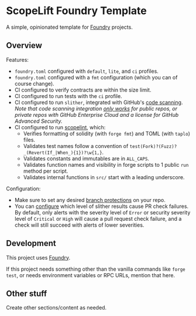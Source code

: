 # ScopeLift Foundry Template

A simple, opinionated template for [Foundry](https://github.com/foundry-rs/foundry) projects.

## Overview

Features:

- `foundry.toml` configured with `default`, `lite`, and `ci` profiles.
- `foundry.toml` configured with a `fmt` configuration (which you can of course change).
- CI configured to verify contracts are within the size limit.
- CI configured to run tests with the `ci` profile.
- CI configured to run `slither`, integrated with GitHub's [code scanning](https://docs.github.com/en/code-security/code-scanning). _Note that code scanning integration [only works](https://docs.github.com/en/code-security/code-scanning/automatically-scanning-your-code-for-vulnerabilities-and-errors/setting-up-code-scanning-for-a-repository) for public repos, or private repos with GitHub Enterprise Cloud and a license for GitHub Advanced Security._
- CI configured to run [scopelint](https://github.com/ScopeLift/scopelint), which:
  - Verifies formatting of solidity (with `forge fmt`) and TOML (with `taplo`) files.
  - Validates test names follow a convention of `test(Fork)?(Fuzz)?_(Revert(If_|When_){1})?\w{1,}`.
  - Validates constants and immutables are in `ALL_CAPS`.
  - Validates function names and visibility in forge scripts to 1 public `run` method per script.
  - Validates internal functions in `src/` start with a leading underscore.

Configuration:

- Make sure to set any desired [branch protections](https://docs.github.com/en/repositories/configuring-branches-and-merges-in-your-repository/defining-the-mergeability-of-pull-requests/about-protected-branches) on your repo.
- You can [configure](https://docs.github.com/en/code-security/code-scanning/automatically-scanning-your-code-for-vulnerabilities-and-errors/configuring-code-scanning#defining-the-severities-causing-pull-request-check-failure) which level of slither results cause PR check failures.
  By default, only alerts with the severity level of `Error` or security severity level of `Critical` or `High` will cause a pull request check failure, and a check will still succeed with alerts of lower severities.

## Development

This project uses [Foundry](https://github.com/foundry-rs/foundry).

If this project needs something other than the vanilla commands like `forge test`, or needs environment variables or RPC URLs, mention that here.

## Other stuff

Create other sections/content as needed.

